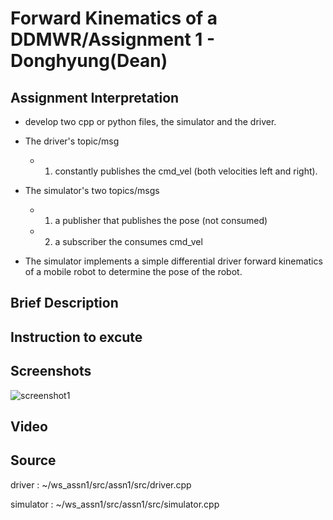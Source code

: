 # Forward Kinematics of a DDMWR/Assignment 1 - Donghyung(Dean)

## Assignment Interpretation
* develop two cpp or python files, the simulator and the driver.

* The driver's topic/msg 
    - 1) constantly publishes the cmd_vel (both velocities left and right). 

* The simulator's two topics/msgs
    - 1) a publisher that publishes the pose (not consumed)
    - 2) a subscriber the consumes cmd_vel

* The simulator implements a simple differential driver forward kinematics of a mobile robot to determine the pose of the robot.

## Brief Description


## Instruction to excute


## Screenshots
![screenshot1](./images/screenshot1.png)

## Video



## Source

driver : ~/ws_assn1/src/assn1/src/driver.cpp

simulator : ~/ws_assn1/src/assn1/src/simulator.cpp
